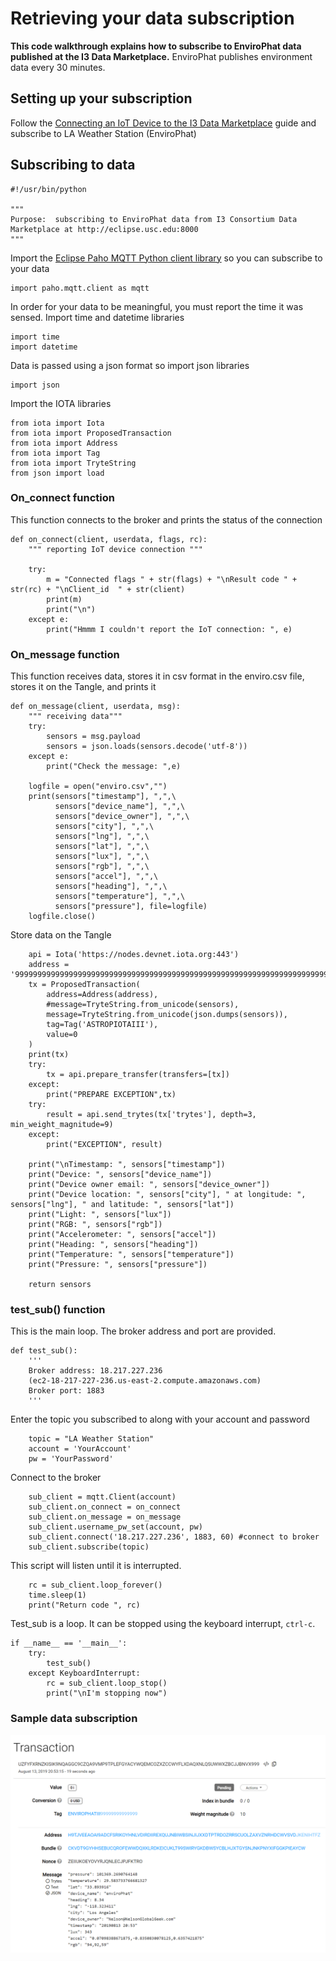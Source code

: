 # Retrieving your data subscription

<b>This code walkthrough explains how to subscribe to EnviroPhat data published at the I3 Data Marketplace.</b>  EnviroPhat publishes environment data every 30 minutes.

## Setting up your subscription
Follow the [Connecting an IoT Device to the I3 Data Marketplace](https://github.com/NelsonPython/Connect_IoT_Device_to_I3) guide and subscribe to LA Weather Station (EnviroPhat)

## Subscribing to data
```
#!/usr/bin/python

"""
Purpose:  subscribing to EnviroPhat data from I3 Consortium Data Marketplace at http://eclipse.usc.edu:8000
"""
```

Import the [Eclipse Paho MQTT Python client library](https://pypi.org/project/paho-mqtt/) so you can subscribe to your data
```
import paho.mqtt.client as mqtt
```
In order for your data to be meaningful, you must report the time it was sensed.  Import time and datetime libraries

```
import time
import datetime
```
Data is passed using a json format so import json libraries
```
import json
```
Import the IOTA libraries
```
from iota import Iota
from iota import ProposedTransaction
from iota import Address
from iota import Tag
from iota import TryteString
from json import load
```
### On_connect function

This function connects to the broker and prints the status of the connection
```
def on_connect(client, userdata, flags, rc):
    """ reporting IoT device connection """

    try:
        m = "Connected flags " + str(flags) + "\nResult code " + str(rc) + "\nClient_id  " + str(client)
        print(m)
        print("\n")
    except e:
        print("Hmmm I couldn't report the IoT connection: ", e)
```
### On_message function

This function receives data, stores it in csv format in the enviro.csv file, stores it on the Tangle, and prints it

```
def on_message(client, userdata, msg):
    """ receiving data"""
    try:
        sensors = msg.payload
        sensors = json.loads(sensors.decode('utf-8'))
    except e:
        print("Check the message: ",e)

    logfile = open("enviro.csv","")
    print(sensors["timestamp"], ",",\
          sensors["device_name"], ",",\
          sensors["device_owner"], ",",\
          sensors["city"], ",",\
          sensors["lng"], ",",\
          sensors["lat"], ",",\
          sensors["lux"], ",",\
          sensors["rgb"], ",",\
          sensors["accel"], ",",\
          sensors["heading"], ",",\
          sensors["temperature"], ",",\
          sensors["pressure"], file=logfile)
    logfile.close()
```
Store data on the Tangle
```    
    api = Iota('https://nodes.devnet.iota.org:443') 
    address = '999999999999999999999999999999999999999999999999999999999999999999999999999999999'
    tx = ProposedTransaction(
        address=Address(address),
        #message=TryteString.from_unicode(sensors),
        message=TryteString.from_unicode(json.dumps(sensors)),
        tag=Tag('ASTROPIOTAIII'),
        value=0
    )
    print(tx)
    try:
        tx = api.prepare_transfer(transfers=[tx])
    except:
        print("PREPARE EXCEPTION",tx)
    try:
        result = api.send_trytes(tx['trytes'], depth=3, min_weight_magnitude=9)
    except:
        print("EXCEPTION", result)

    print("\nTimestamp: ", sensors["timestamp"])
    print("Device: ", sensors["device_name"])
    print("Device owner email: ", sensors["device_owner"])
    print("Device location: ", sensors["city"], " at longitude: ", sensors["lng"], " and latitude: ", sensors["lat"])
    print("Light: ", sensors["lux"])
    print("RGB: ", sensors["rgb"])
    print("Accelerometer: ", sensors["accel"])
    print("Heading: ", sensors["heading"])
    print("Temperature: ", sensors["temperature"])
    print("Pressure: ", sensors["pressure"])

    return sensors
```

### test_sub() function
This is the main loop.  The broker address and port are provided.

```
def test_sub():
    '''
    Broker address: 18.217.227.236 
    (ec2-18-217-227-236.us-east-2.compute.amazonaws.com)
    Broker port: 1883
    '''
```
Enter the topic you subscribed to along with your account and password
```    
    topic = "LA Weather Station"
    account = 'YourAccount'
    pw = 'YourPassword'
```
Connect to the broker
```
    sub_client = mqtt.Client(account)
    sub_client.on_connect = on_connect
    sub_client.on_message = on_message
    sub_client.username_pw_set(account, pw)
    sub_client.connect('18.217.227.236', 1883, 60) #connect to broker
    sub_client.subscribe(topic)
```
This script will listen until it is interrupted.  
```
    rc = sub_client.loop_forever()
    time.sleep(1)
    print("Return code ", rc)
```
Test_sub is a loop.  It can be stopped using the keyboard interrupt, ```ctrl-c```.
```
if __name__ == '__main__':
    try:
        test_sub()
    except KeyboardInterrupt:
        rc = sub_client.loop_stop()
        print("\nI'm stopping now")
```

### Sample data subscription

<img src="images/sub-tangle.png">
